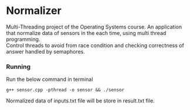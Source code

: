 # Normalizer
Multi-Threading project of the Operating Systems course.
An application that normalize data of sensors in the each time, using multi thread programming.  
Control threads to avoid from race condition and checking correctness of answer handled by semaphores.

### Running
Run the below command in terminal
```
g++ sensor.cpp -pthread -o sensor && ./sensor
```

Normalized data of inputs.txt file will be store in result.txt file.
